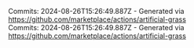 Commits: 2024-08-26T15:26:49.887Z - Generated via https://github.com/marketplace/actions/artificial-grass
<br>
Commits: 2024-08-26T15:26:49.887Z - Generated via https://github.com/marketplace/actions/artificial-grass
<br>
